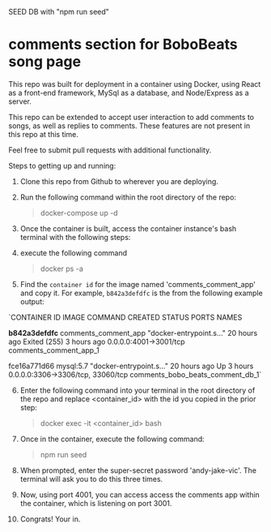 SEED DB with "npm run seed"

# comments section for BoboBeats song page

This repo was built for deployment in a container using Docker, using React as a front-end framework, MySql as a database, and Node/Express as a server. 

This repo can be extended to accept user interaction to add comments to songs, as well as replies to comments. These features are not present in this repo at this time.

Feel free to submit pull requests with additional functionality.

Steps to getting up and running:

1) Clone this repo from Github to wherever you are deploying.
2) Run the following command within the root directory of the repo:
    > docker-compose up -d
3) Once the container is built, access the container instance's bash terminal with the following steps:
4) execute the following command
    > docker ps -a
    
5) Find the `container id` for the image named 'comments_comment_app' and copy it. For example, `b842a3defdfc` is the from the following example output:

`CONTAINER ID        IMAGE                  COMMAND                  CREATED             STATUS                     PORTS                               NAMES
    
__b842a3defdfc__        comments_comment_app   "docker-entrypoint.s…"   20 hours ago        Exited (255) 3 hours ago   0.0.0.0:4001->3001/tcp              comments_comment_app_1

fce16a771d66        mysql:5.7              "docker-entrypoint.s…"   20 hours ago        Up 3 hours                 0.0.0.0:3306->3306/tcp, 33060/tcp   comments_bobo_beats_comment_db_1`


6) Enter the following command into your terminal in the root directory of the repo and replace <container_id> with the id you copied in the prior step:
    > docker exec -it <container_id> bash
    
7) Once in the container, execute the following command:
    > npm run seed
    
8) When prompted, enter the super-secret password 'andy-jake-vic'. The terminal will ask you to do this three times.

9) Now, using port 4001, you can access access the comments app within the container, which is listening on port 3001.

10) Congrats! Your in.
